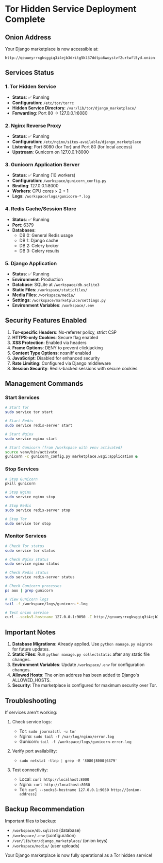 # Tor Hidden Service Deployment Complete

## Onion Address
Your Django marketplace is now accessible at:
```
http://qeuueyrrxgksggiq3i4ejb3dritg5kl37ddtpa6woystvf2urtwfl5yd.onion
```

## Services Status

### 1. Tor Hidden Service
- **Status**: ✅ Running
- **Configuration**: `/etc/tor/torrc`
- **Hidden Service Directory**: `/var/lib/tor/django_marketplace/`
- **Forwarding**: Port 80 → 127.0.0.1:8080

### 2. Nginx Reverse Proxy
- **Status**: ✅ Running
- **Configuration**: `/etc/nginx/sites-available/django_marketplace`
- **Listening**: Port 8080 (for Tor) and Port 80 (for local access)
- **Upstream**: Gunicorn on 127.0.0.1:8000

### 3. Gunicorn Application Server
- **Status**: ✅ Running (10 workers)
- **Configuration**: `/workspace/gunicorn_config.py`
- **Binding**: 127.0.0.1:8000
- **Workers**: CPU cores × 2 + 1
- **Logs**: `/workspace/logs/gunicorn-*.log`

### 4. Redis Cache/Session Store
- **Status**: ✅ Running
- **Port**: 6379
- **Databases**:
  - DB 0: General Redis usage
  - DB 1: Django cache
  - DB 2: Celery broker
  - DB 3: Celery results

### 5. Django Application
- **Status**: ✅ Running
- **Environment**: Production
- **Database**: SQLite at `/workspace/db.sqlite3`
- **Static Files**: `/workspace/staticfiles/`
- **Media Files**: `/workspace/media/`
- **Settings**: `/workspace/marketplace/settings.py`
- **Environment Variables**: `/workspace/.env`

## Security Features Enabled

1. **Tor-specific Headers**: No-referrer policy, strict CSP
2. **HTTPS-only Cookies**: Secure flag enabled
3. **XSS Protection**: Enabled via headers
4. **Frame Options**: DENY to prevent clickjacking
5. **Content Type Options**: nosniff enabled
6. **JavaScript**: Disabled for enhanced security
7. **Rate Limiting**: Configured via Django middleware
8. **Session Security**: Redis-backed sessions with secure cookies

## Management Commands

### Start Services
```bash
# Start Tor
sudo service tor start

# Start Redis
sudo service redis-server start

# Start Nginx
sudo service nginx start

# Start Gunicorn (from /workspace with venv activated)
source venv/bin/activate
gunicorn -c gunicorn_config.py marketplace.wsgi:application &
```

### Stop Services
```bash
# Stop Gunicorn
pkill gunicorn

# Stop Nginx
sudo service nginx stop

# Stop Redis
sudo service redis-server stop

# Stop Tor
sudo service tor stop
```

### Monitor Services
```bash
# Check Tor status
sudo service tor status

# Check Nginx status
sudo service nginx status

# Check Redis status
sudo service redis-server status

# Check Gunicorn processes
ps aux | grep gunicorn

# View Gunicorn logs
tail -f /workspace/logs/gunicorn-*.log

# Test onion service
curl --socks5-hostname 127.0.0.1:9050 -I http://qeuueyrrxgksggiq3i4ejb3dritg5kl37ddtpa6woystvf2urtwfl5yd.onion
```

## Important Notes

1. **Database Migrations**: Already applied. Use `python manage.py migrate` for future updates.
2. **Static Files**: Run `python manage.py collectstatic` after any static file changes.
3. **Environment Variables**: Update `/workspace/.env` for configuration changes.
4. **Allowed Hosts**: The onion address has been added to Django's ALLOWED_HOSTS.
5. **Security**: The marketplace is configured for maximum security over Tor.

## Troubleshooting

If services aren't working:

1. Check service logs:
   - Tor: `sudo journalctl -u tor`
   - Nginx: `sudo tail -f /var/log/nginx/error.log`
   - Gunicorn: `tail -f /workspace/logs/gunicorn-error.log`

2. Verify port availability:
   - `sudo netstat -tlnp | grep -E '8080|8000|6379'`

3. Test connectivity:
   - Local: `curl http://localhost:8000`
   - Nginx: `curl http://localhost:8080`
   - Tor: `curl --socks5-hostname 127.0.0.1:9050 http://[onion-address]`

## Backup Recommendation

Important files to backup:
- `/workspace/db.sqlite3` (database)
- `/workspace/.env` (configuration)
- `/var/lib/tor/django_marketplace/` (onion keys)
- `/workspace/media/` (user uploads)

Your Django marketplace is now fully operational as a Tor hidden service!